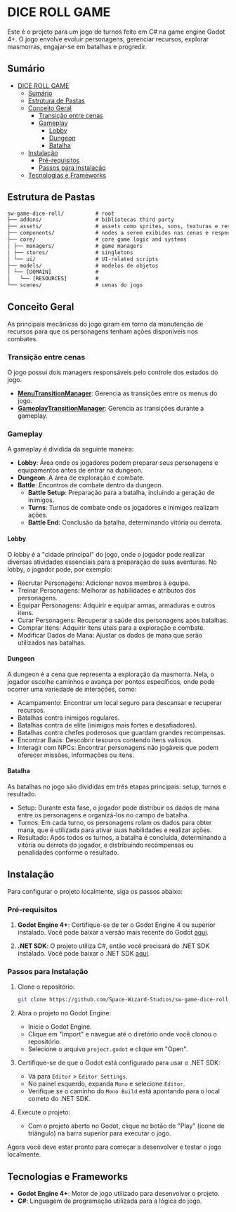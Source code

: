 # DICE ROLL GAME

Este é o projeto para um jogo de turnos feito em C# na game engine Godot 4+. O jogo envolve evoluir personagens, gerenciar recursos, explorar masmorras, engajar-se em batalhas e progredir.

## Sumário

- [DICE ROLL GAME](#dice-roll-game)
  - [Sumário](#sumário)
  - [Estrutura de Pastas](#estrutura-de-pastas)
  - [Conceito Geral](#conceito-geral)
	- [Transição entre cenas](#transição-entre-cenas)
	- [Gameplay](#gameplay)
	  - [Lobby](#lobby)
	  - [Dungeon](#dungeon)
	  - [Batalha](#batalha)
  - [Instalação](#instalação)
	- [Pré-requisitos](#pré-requisitos)
	- [Passos para Instalação](#passos-para-instalação)
  - [Tecnologias e Frameworks](#tecnologias-e-frameworks)

## Estrutura de Pastas

```txt
sw-game-dice-roll/          # root
├── addons/                 # bibliotecas third party
├── assets/                 # assets como sprites, sons, texturas e respectivos arquivos de configuração
├── components/             # nodes a serem exibidos nas cenas e respectivos arquivos de
├── core/                   # core game logic and systems
│ ├── managers/             # game managers
│ ├── stores/               # singletons
│ └── ui/                   # UI-related scripts
├── models/                 # modelos de objetos
│ └── [DOMAIN]              #
│   └── [RESOURCES]         #
└── scenes/                 # cenas do jogo
```

## Conceito Geral

As principais mecânicas do jogo giram em torno da manutenção de recursos para que os personagens tenham ações disponíveis nos combates.

### Transição entre cenas

O jogo possui dois managers responsáveis pelo controle dos estados do jogo.

- **[MenuTransitionManager](scripts/managers/MenuTransitionManager.cs)**: Gerencia as transições entre os menus do jogo.
- **[GameplayTransitionManager](scripts/managers/GameplayTransitionManager.cs)**: Gerencia as transições durante a gameplay.

### Gameplay

A gameplay é dividida da seguinte maneira:

- **Lobby**: Área onde os jogadores podem preparar seus personagens e equipamentos antes de entrar na dungeon.
- **Dungeon**: A área de exploração e combate.
- **Battle**: Encontros de combate dentro da dungeon.
  - **Battle Setup**: Preparação para a batalha, incluindo a geração de inimigos.
  - **Turns**: Turnos de combate onde os jogadores e inimigos realizam ações.
  - **Battle End**: Conclusão da batalha, determinando vitória ou derrota.

#### Lobby

O lobby é a "cidade principal" do jogo, onde o jogador pode realizar diversas atividades essenciais para a preparação de suas aventuras. No lobby, o jogador pode, por exemplo:

- Recrutar Personagens: Adicionar novos membros à equipe.
- Treinar Personagens: Melhorar as habilidades e atributos dos personagens.
- Equipar Personagens: Adquirir e equipar armas, armaduras e outros itens.
- Curar Personagens: Recuperar a saúde dos personagens após batalhas.
- Comprar Itens: Adquirir itens úteis para a exploração e combate.
- Modificar Dados de Mana: Ajustar os dados de mana que serão utilizados nas batalhas.

#### Dungeon

A dungeon é a cena que representa a exploração da masmorra. Nela, o jogador escolhe caminhos e avança por pontos específicos, onde pode ocorrer uma variedade de interações, como:

- Acampamento: Encontrar um local seguro para descansar e recuperar recursos.
- Batalhas contra inimigos regulares.
- Batalhas contra de elite (inimigos mais fortes e desafiadores).
- Batalhas contra chefes poderosos que guardam grandes recompensas.
- Encontrar Baús: Descobrir tesouros contendo itens valiosos.
- Interagir com NPCs: Encontrar personagens não jogáveis que podem oferecer missões, informações ou itens.

#### Batalha

As batalhas no jogo são divididas em três etapas principais: setup, turnos e resultado.

- Setup: Durante esta fase, o jogador pode distribuir os dados de mana entre os personagens e organizá-los no campo de batalha.
- Turnos: Em cada turno, os personagens rolam os dados para obter mana, que é utilizada para ativar suas habilidades e realizar ações.
- Resultado: Após todos os turnos, a batalha é concluída, determinando a vitória ou derrota do jogador, e distribuindo recompensas ou penalidades conforme o resultado.

## Instalação

Para configurar o projeto localmente, siga os passos abaixo:

### Pré-requisitos

1. **Godot Engine 4+**: Certifique-se de ter o Godot Engine 4 ou superior instalado. Você pode baixar a versão mais recente do Godot [aqui](https://godotengine.org/download).

2. **.NET SDK**: O projeto utiliza C#, então você precisará do .NET SDK instalado. Você pode baixar o .NET SDK [aqui](https://dotnet.microsoft.com/download).

### Passos para Instalação

1. Clone o repositório:

   ```sh
   git clone https://github.com/Space-Wizard-Studios/sw-game-dice-roll.git
   ```

2. Abra o projeto no Godot Engine:

   - Inicie o Godot Engine.
   - Clique em "Import" e navegue até o diretório onde você clonou o repositório.
   - Selecione o arquivo `project.godot` e clique em "Open".

3. Certifique-se de que o Godot está configurado para usar o .NET SDK:

   - Vá para `Editor` > `Editor Settings`.
   - No painel esquerdo, expanda `Mono` e selecione `Editor`.
   - Verifique se o caminho do `Mono Build` está apontando para o local correto do .NET SDK.

4. Execute o projeto:
   - Com o projeto aberto no Godot, clique no botão de "Play" (ícone de triângulo) na barra superior para executar o jogo.

Agora você deve estar pronto para começar a desenvolver e testar o jogo localmente.

## Tecnologias e Frameworks

- **Godot Engine 4+**: Motor de jogo utilizado para desenvolver o projeto.
- **C#**: Linguagem de programação utilizada para a lógica do jogo.
